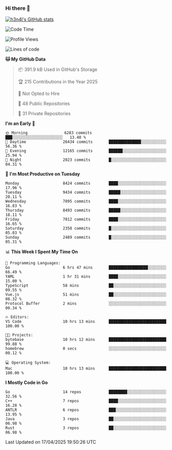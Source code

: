### Hi there 👋

[![h3n4l's GitHub stats](https://github-readme-stats.vercel.app/api?username=h3n4l&count_private=true&show_icons=true&theme=radical)](https://github.com/h3n4l/github-readme-stats)

<!--START_SECTION:waka-->
![Code Time](http://img.shields.io/badge/Code%20Time-2%2C147%20hrs%2021%20mins-blue)

![Profile Views](http://img.shields.io/badge/Profile%20Views-11-blue)

![Lines of code](https://img.shields.io/badge/From%20Hello%20World%20I%27ve%20Written-15.8%20million%20lines%20of%20code-blue)

**🐱 My GitHub Data** 

> 📦 391.9 kB Used in GitHub's Storage 
 > 
> 🏆 215 Contributions in the Year 2025
 > 
> 🚫 Not Opted to Hire
 > 
> 📜 48 Public Repositories 
 > 
> 🔑 31 Private Repositories 
 > 
**I'm an Early 🐤** 

```text
🌞 Morning                6283 commits        ███░░░░░░░░░░░░░░░░░░░░░░   13.40 % 
🌆 Daytime                26434 commits       ██████████████░░░░░░░░░░░   56.36 % 
🌃 Evening                12165 commits       ██████░░░░░░░░░░░░░░░░░░░   25.94 % 
🌙 Night                  2023 commits        █░░░░░░░░░░░░░░░░░░░░░░░░   04.31 % 
```
📅 **I'm Most Productive on Tuesday** 

```text
Monday                   8424 commits        ████░░░░░░░░░░░░░░░░░░░░░   17.96 % 
Tuesday                  9434 commits        █████░░░░░░░░░░░░░░░░░░░░   20.11 % 
Wednesday                7895 commits        ████░░░░░░░░░░░░░░░░░░░░░   16.83 % 
Thursday                 8493 commits        █████░░░░░░░░░░░░░░░░░░░░   18.11 % 
Friday                   7812 commits        ████░░░░░░░░░░░░░░░░░░░░░   16.65 % 
Saturday                 2358 commits        █░░░░░░░░░░░░░░░░░░░░░░░░   05.03 % 
Sunday                   2489 commits        █░░░░░░░░░░░░░░░░░░░░░░░░   05.31 % 
```


📊 **This Week I Spent My Time On** 

```text
💬 Programming Languages: 
Go                       6 hrs 47 mins       █████████████████░░░░░░░░   66.49 % 
YAML                     1 hr 31 mins        ████░░░░░░░░░░░░░░░░░░░░░   15.00 % 
TypeScript               58 mins             ██░░░░░░░░░░░░░░░░░░░░░░░   09.55 % 
Vue.js                   51 mins             ██░░░░░░░░░░░░░░░░░░░░░░░   08.32 % 
Protocol Buffer          2 mins              ░░░░░░░░░░░░░░░░░░░░░░░░░   00.34 % 

🔥 Editors: 
VS Code                  10 hrs 13 mins      █████████████████████████   100.00 % 

🐱‍💻 Projects: 
bytebase                 10 hrs 12 mins      █████████████████████████   99.88 % 
homebrew                 0 secs              ░░░░░░░░░░░░░░░░░░░░░░░░░   00.12 % 

💻 Operating System: 
Mac                      10 hrs 13 mins      █████████████████████████   100.00 % 
```

**I Mostly Code in Go** 

```text
Go                       14 repos            ████████░░░░░░░░░░░░░░░░░   32.56 % 
C++                      7 repos             ████░░░░░░░░░░░░░░░░░░░░░   16.28 % 
ANTLR                    6 repos             ███░░░░░░░░░░░░░░░░░░░░░░   13.95 % 
Java                     3 repos             ██░░░░░░░░░░░░░░░░░░░░░░░   06.98 % 
Rust                     3 repos             ██░░░░░░░░░░░░░░░░░░░░░░░   06.98 % 
```




 Last Updated on 17/04/2025 19:50:26 UTC
<!--END_SECTION:waka-->

